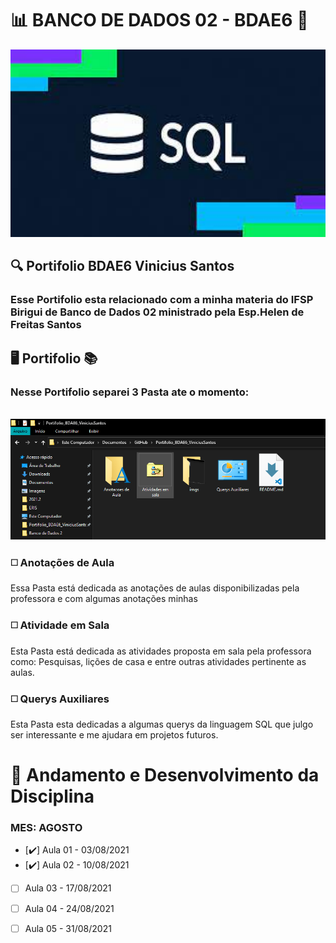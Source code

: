 # :bar_chart: BANCO DE DADOS 02 - BDAE6 :minidisc:	
<img src="https://github.com/ViniciusKanh/Portifolio_BDAE6_ViniciusSantos/blob/main/imgs/CAPA.gif" width="600" height="300" />


## :mag: Portifolio BDAE6 Vinicius Santos
### Esse Portifolio esta relacionado com a minha materia do IFSP Birigui de Banco de Dados 02 ministrado pela Esp.Helen de Freitas Santos

## :desktop_computer: Portifolio :books:

### Nesse Portifolio separei 3 Pasta ate o momento:

<br><img src="imgs/BDAE6.PNG" alt="Página Principal"/><br>

### :white_medium_square: Anotações de Aula
  Essa Pasta está dedicada as anotações de aulas disponibilizadas pela professora e com algumas anotações minhas 
  
### :white_medium_square: Atividade em Sala
   Esta Pasta está dedicada as atividades proposta em sala pela professora como: Pesquisas, lições de casa e entre outras atividades pertinente as aulas.
   
### :white_medium_square: Querys Auxiliares
  Esta Pasta esta dedicadas a algumas querys da linguagem SQL que julgo ser interessante e me ajudara em projetos futuros.
  
# :large_orange_diamond: Andamento e Desenvolvimento da Disciplina 

###  MES: AGOSTO

- [:heavy_check_mark:] Aula 01 - 03/08/2021
- [:heavy_check_mark:] Aula 02 - 10/08/2021
- [ ] Aula 03 - 17/08/2021
- [ ] Aula 04 - 24/08/2021
- [ ] Aula 05 - 31/08/2021

